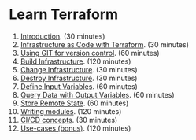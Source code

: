 # Learn Terraform

1. [Introduction](Introduction.md). (30 minutes)
2. [Infrastructure as Code with Terraform](IaC-with-Terraform.md). (30 minutes)
3. [Using GIT for version control](Using-Git.md). (60 minutes)
4. [Build Infrastructure](). (120 minutes)
5. [Change Infrastructure](). (30 minutes)
6. [Destroy Infrastructure](). (30 minutes)
7. [Define Input Variables](). (60 minutes)
8. [Query Data with Output Variables](). (60 minutes) 
9. [Store Remote State](). (60 minutes) 
10. [Writing modules](). (120 minutes) 
11. [CI/CD concepts](). (30 minutes)
12. [Use-cases (bonus)](). (120 minutes)
